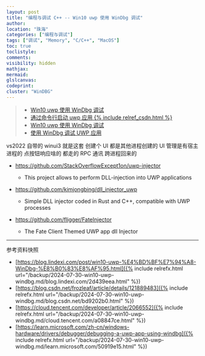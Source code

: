 ```yaml
---
layout: post
title: "编程与调试 C++ -- Win10 uwp 使用 WinDbg 调试"
author:
location: "珠海"
categories: ["编程与调试"]
tags: ["调试", "Memory", "C/C++", "MacOS"]
toc: true
toclistyle:
comments:
visibility: hidden
mathjax:
mermaid:
glslcanvas:
codeprint:
cluster: "WinDBG"
---
```


> * [Win10 uwp 使用 WinDbg 调试](https://blog.lindexi.com/post/win10-uwp-%E4%BD%BF%E7%94%A8-WinDbg-%E8%B0%83%E8%AF%95.html)
> * [通过命令行启动 uwp 应用 {% include relref_csdn.html %}](https://blog.csdn.net/frozleaf/article/details/121889483)
> * [Win10 uwp 使用 WinDbg 调试](https://cloud.tencent.com/developer/article/2066552)
> * [使用 WinDbg 调试 UWP 应用](https://learn.microsoft.com/zh-cn/windows-hardware/drivers/debugger/debugging-a-uwp-app-using-windbg)

vs2022 自带的 winui3 就是这套
创建个 UI 都是其他进程创建的 UI 管理是有宿主进程的 点按钮响应啥的 都走的 RPC 通讯 跨进程回来的


* https://github.com/StackOverflowExcept1on/uwp-injector
    * This project allows to perform DLL-injection into UWP applications

* https://github.com/kimjongbing/dll_injector_uwp
    * Simple DLL injector coded in Rust and C++, compatible with UWP processes

* https://github.com/fligger/FateInjector
    * The Fate Client Themed UWP app dll Injector


<hr class='reviewline'/>
<p class='reviewtip'><script type='text/javascript' src='{% include relref.html url="/assets/reviewjs/blogs/2024-07-30-win10-uwp-windbg.md.js" %}'></script></p>
<font class='ref_snapshot'>参考资料快照</font>

- [https://blog.lindexi.com/post/win10-uwp-%E4%BD%BF%E7%94%A8-WinDbg-%E8%B0%83%E8%AF%95.html]({% include relrefx.html url="/backup/2024-07-30-win10-uwp-windbg.md/blog.lindexi.com/2d439eea.html" %})
- [https://blog.csdn.net/frozleaf/article/details/121889483]({% include relrefx.html url="/backup/2024-07-30-win10-uwp-windbg.md/blog.csdn.net/bd9202b0.html" %})
- [https://cloud.tencent.com/developer/article/2066552]({% include relrefx.html url="/backup/2024-07-30-win10-uwp-windbg.md/cloud.tencent.com/a08847ce.html" %})
- [https://learn.microsoft.com/zh-cn/windows-hardware/drivers/debugger/debugging-a-uwp-app-using-windbg]({% include relrefx.html url="/backup/2024-07-30-win10-uwp-windbg.md/learn.microsoft.com/50919e15.html" %})

